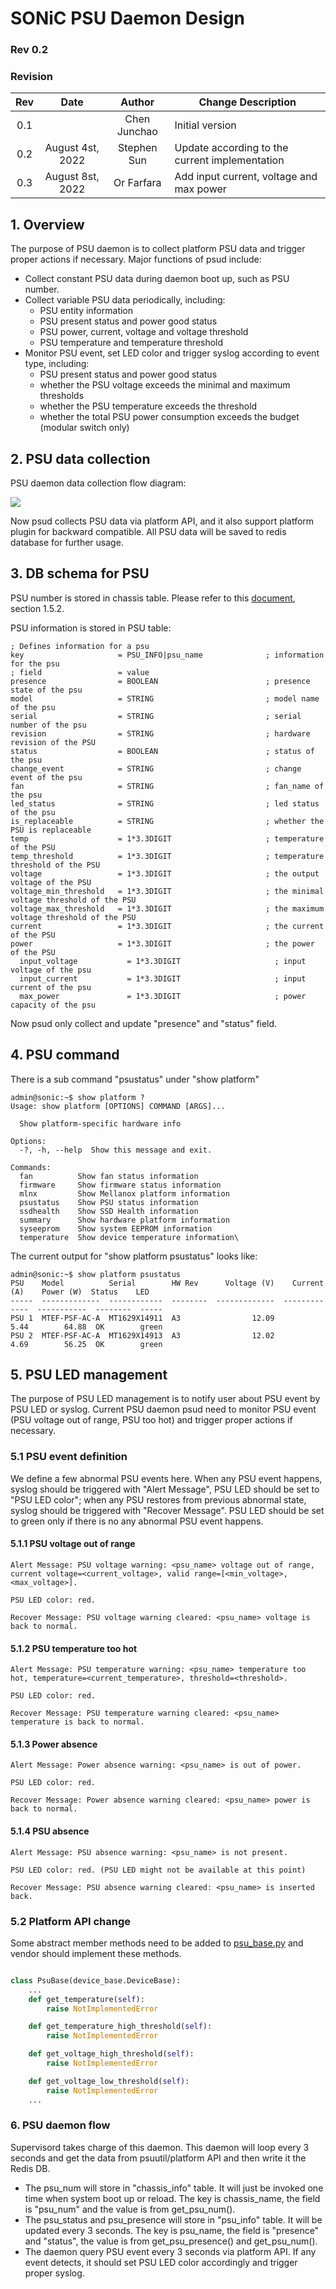 # SONiC PSU Daemon Design #

### Rev 0.2 ###

### Revision ###


 | Rev |     Date    |       Author       | Change Description                |
 |:---:|:-----------:|:------------------:|-----------------------------------|
 | 0.1 |             |      Chen Junchao  | Initial version                   |
 | 0.2 | August 4st, 2022 | Stephen Sun | Update according to the current implementation |
 | 0.3 | August 8st, 2022 | Or Farfara | Add input current, voltage and max power |


## 1. Overview

The purpose of PSU daemon is to collect platform PSU data and trigger proper actions if necessary. Major functions of psud include:

- Collect constant PSU data during daemon boot up, such as PSU number.
- Collect variable PSU data periodically, including:
  - PSU entity information
  - PSU present status and power good status
  - PSU power, current, voltage and voltage threshold
  - PSU temperature and temperature threshold
- Monitor PSU event, set LED color and trigger syslog according to event type, including:
  - PSU present status and power good status
  - whether the PSU voltage exceeds the minimal and maximum thresholds
  - whether the PSU temperature exceeds the threshold
  - whether the total PSU power consumption exceeds the budget (modular switch only)

## 2. PSU data collection

PSU daemon data collection flow diagram:

![](PSU_daemon_design_pictures/PSU-daemon-data-collection-flow.svg)

Now psud collects PSU data via platform API, and it also support platform plugin for backward compatible. All PSU data will be saved to redis database for further usage.

## 3. DB schema for PSU

PSU number is stored in chassis table. Please refer to this [document](https://github.com/Azure/SONiC/blob/master/doc/pmon/pmon-enhancement-design.md), section 1.5.2.

PSU information is stored in PSU table:

	; Defines information for a psu
	key                     = PSU_INFO|psu_name              ; information for the psu
	; field                 = value
	presence                = BOOLEAN                        ; presence state of the psu
	model                   = STRING                         ; model name of the psu
	serial                  = STRING                         ; serial number of the psu
    revision                = STRING                         ; hardware revision of the PSU
	status                  = BOOLEAN                        ; status of the psu
	change_event            = STRING                         ; change event of the psu
	fan                     = STRING                         ; fan_name of the psu
	led_status              = STRING                         ; led status of the psu
    is_replaceable          = STRING                         ; whether the PSU is replaceable
    temp                    = 1*3.3DIGIT                     ; temperature of the PSU
    temp_threshold          = 1*3.3DIGIT                     ; temperature threshold of the PSU
    voltage                 = 1*3.3DIGIT                     ; the output voltage of the PSU
    voltage_min_threshold   = 1*3.3DIGIT                     ; the minimal voltage threshold of the PSU
    voltage_max_threshold   = 1*3.3DIGIT                     ; the maximum voltage threshold of the PSU
    current                 = 1*3.3DIGIT                     ; the current of the PSU
    power                   = 1*3.3DIGIT                     ; the power of the PSU
	  input_voltage           = 1*3.3DIGIT                     ; input voltage of the psu
	  input_current           = 1*3.3DIGIT                     ; input current of the psu
	  max_power               = 1*3.3DIGIT                     ; power capacity of the psu
    

Now psud only collect and update "presence" and "status" field.

## 4. PSU command

There is a sub command "psustatus" under "show platform"

```
admin@sonic:~$ show platform ?
Usage: show platform [OPTIONS] COMMAND [ARGS]...

  Show platform-specific hardware info

Options:
  -?, -h, --help  Show this message and exit.

Commands:
  fan          Show fan status information
  firmware     Show firmware status information
  mlnx         Show Mellanox platform information
  psustatus    Show PSU status information
  ssdhealth    Show SSD Health information
  summary      Show hardware platform information
  syseeprom    Show system EEPROM information
  temperature  Show device temperature information\
```

The current output for "show platform psustatus" looks like:

```
admin@sonic:~$ show platform psustatus
PSU    Model          Serial        HW Rev      Voltage (V)    Current (A)    Power (W)  Status    LED
-----  -------------  ------------  --------  -------------  -------------  -----------  --------  -----
PSU 1  MTEF-PSF-AC-A  MT1629X14911  A3                12.09           5.44        64.88  OK        green
PSU 2  MTEF-PSF-AC-A  MT1629X14913  A3                12.02           4.69        56.25  OK        green
```

## 5. PSU LED management

The purpose of PSU LED management is to notify user about PSU event by PSU LED or syslog. Current PSU daemon psud need to monitor PSU event (PSU voltage out of range, PSU too hot) and trigger proper actions if necessary.

### 5.1 PSU event definition

We define a few abnormal PSU events here. When any PSU event happens, syslog should be triggered with "Alert Message", PSU LED should be set to "PSU LED color"; when any PSU restores from previous abnormal state, syslog should be triggered with "Recover Message". PSU LED should be set to green only if there is no any abnormal PSU event happens.

#### 5.1.1 PSU voltage out of range

    Alert Message: PSU voltage warning: <psu_name> voltage out of range, current voltage=<current_voltage>, valid range=[<min_voltage>, <max_voltage>].

    PSU LED color: red.

    Recover Message: PSU voltage warning cleared: <psu_name> voltage is back to normal.

#### 5.1.2 PSU temperature too hot

    Alert Message: PSU temperature warning: <psu_name> temperature too hot, temperature=<current_temperature>, threshold=<threshold>.

    PSU LED color: red.

    Recover Message: PSU temperature warning cleared: <psu_name> temperature is back to normal.

#### 5.1.3 Power absence

    Alert Message: Power absence warning: <psu_name> is out of power. 

    PSU LED color: red.

    Recover Message: Power absence warning cleared: <psu_name> power is back to normal.

#### 5.1.4 PSU absence

    Alert Message: PSU absence warning: <psu_name> is not present. 

    PSU LED color: red. (PSU LED might not be available at this point)

    Recover Message: PSU absence warning cleared: <psu_name> is inserted back.

### 5.2 Platform API change

Some abstract member methods need to be added to [psu_base.py](https://github.com/Azure/sonic-platform-common/blob/master/sonic_platform_base/psu_base.py) and vendor should implement these methods.

```python

class PsuBase(device_base.DeviceBase):
    ...
    def get_temperature(self):
        raise NotImplementedError

    def get_temperature_high_threshold(self):
        raise NotImplementedError

    def get_voltage_high_threshold(self):
        raise NotImplementedError

    def get_voltage_low_threshold(self):
        raise NotImplementedError
    ...

```

### 6. PSU daemon flow

Supervisord takes charge of this daemon. This daemon will loop every 3 seconds and get the data from psuutil/platform API and then write it the Redis DB.

- The psu_num will store in "chassis_info" table. It will just be invoked one time when system boot up or reload. The key is chassis_name, the field is "psu_num" and the value is from get_psu_num(). 
- The psu_status and psu_presence will store in "psu_info" table. It will be updated every 3 seconds. The key is psu_name, the field is "presence" and "status", the value is from get_psu_presence() and get_psu_num().
- The daemon query PSU event every 3 seconds via platform API. If any event detects, it should set PSU LED color accordingly and trigger proper syslog.
